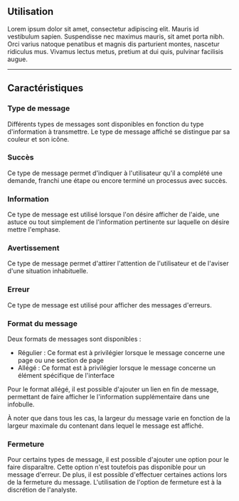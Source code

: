 ## Utilisation
Lorem ipsum dolor sit amet, consectetur adipiscing elit. Mauris id vestibulum sapien. Suspendisse nec maximus mauris, sit amet porta nibh. Orci varius natoque penatibus et magnis dis parturient montes, nascetur ridiculus mus. Vivamus lectus metus, pretium at dui quis, pulvinar facilisis augue.

---
## Caractéristiques
### Type de message
Différents types de messages sont disponibles en fonction du type d'information à transmettre. Le type de message affiché se distingue par sa couleur et son icône.

### Succès
Ce type de message permet d'indiquer à l'utilisateur qu'il a complété une demande, franchi une étape ou encore terminé un processus avec succès.

### Information
Ce type de message est utilisé lorsque l'on désire afficher de l'aide, une astuce ou tout simplement de l'information pertinente sur laquelle on désire mettre l'emphase.

### Avertissement
Ce type de message permet d'attirer l'attention de l'utilisateur et de l'aviser d'une situation inhabituelle.

### Erreur
Ce type de message est utilisé pour afficher des messages d'erreurs.

### Format du message
Deux formats de messages sont disponibles :
* Régulier : Ce format est à privilégier lorsque le message concerne une page ou une section de page
* Allégé : Ce format est à privilégier lorsque le message concerne un élément spécifique de l'interface

Pour le format allégé, il est possible d'ajouter un lien en fin de message, permettant de faire afficher le l'information supplémentaire dans une infobulle.

À noter que dans tous les cas, la largeur du message varie en fonction de la largeur maximale du contenant dans lequel le message est affiché.

### Fermeture
Pour certains types de message, il est possible d'ajouter une option pour le faire disparaître. Cette option n'est toutefois pas disponible pour un message d'erreur. De plus, il est possible d'effectuer certaines actions lors de la fermeture du message. L'utilisation de l'option de fermeture est à la discrétion de l'analyste.